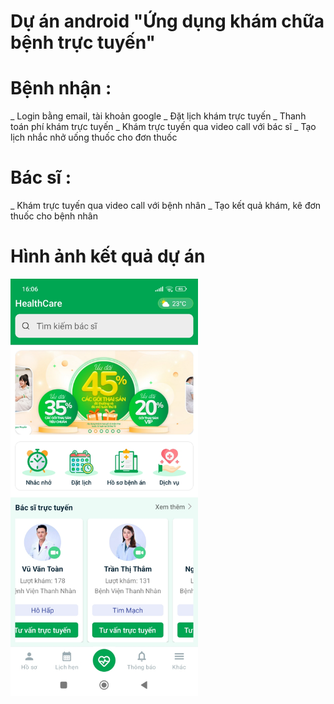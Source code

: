 # Dự án android "Ứng dụng khám chữa bệnh trực tuyến"
# Bệnh nhận :
_ Login bằng email, tài khoản google
_ Đặt lịch khám trực tuyến
_ Thanh toán phí khám trực tuyến
_ Khám trực tuyến qua video call với bác sĩ
_ Tạo lịch nhắc nhở uống thuốc cho đơn thuốc
# Bác sĩ :
_ Khám trực tuyến qua video call với bệnh nhân
_ Tạo kết quả khám, kê đơn thuốc cho bệnh nhân

# Hình ảnh kết quả dự án
<img src="docs/images/anh1.jpg" width="300" />

